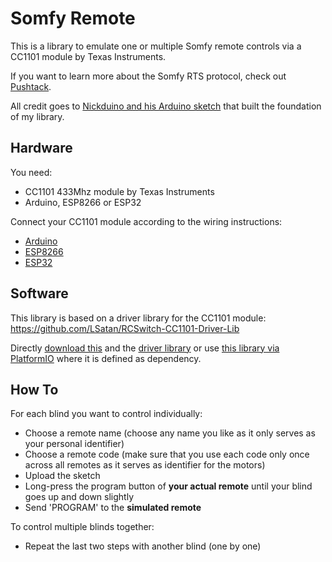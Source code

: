 # Somfy Remote

This is a library to emulate one or multiple Somfy remote controls via a CC1101 module by Texas Instruments.

If you want to learn more about the Somfy RTS protocol, check out [Pushtack](https://pushstack.wordpress.com/somfy-rts-protocol/).

All credit goes to [Nickduino and his Arduino sketch](https://github.com/Nickduino/Somfy_Remote) that built the foundation of my library.

## Hardware

You need:

- CC1101 433Mhz module by Texas Instruments
- Arduino, ESP8266 or ESP32

Connect your CC1101 module according to the wiring instructions:

- [Arduino](https://github.com/LSatan/RCSwitch-CC1101-Driver-Lib/blob/master/WIRING%20NANO_UNO.jpg)
- [ESP8266](https://github.com/LSatan/RCSwitch-CC1101-Driver-Lib/blob/master/WIRING%20ESP8266.jpg)
- [ESP32](https://github.com/LSatan/RCSwitch-CC1101-Driver-Lib/blob/master/WIRING%20ESP32.jpg)

## Software

This library is based on a driver library for the CC1101 module: https://github.com/LSatan/RCSwitch-CC1101-Driver-Lib

Directly [download this](https://github.com/EinfachArne/Somfy_Remote/archive/master.zip) and the [driver library](https://github.com/LSatan/RCSwitch-CC1101-Driver-Lib/archive/2bff72edbee1ee29cbd134d8b2fc47ba0dc0e5f0.zip) or use [this library via PlatformIO](https://platformio.org/lib/show/6414/Somfy_Remote/installation) where it is defined as dependency.

## How To

For each blind you want to control individually:

- Choose a remote name (choose any name you like as it only serves as your personal identifier)
- Choose a remote code (make sure that you use each code only once across all remotes as it serves as identifier for the motors)
- Upload the sketch
- Long-press the program button of <b>your actual remote</b> until your blind goes up and down slightly
- Send 'PROGRAM' to the <b>simulated remote</b>

To control multiple blinds together:

- Repeat the last two steps with another blind (one by one)

